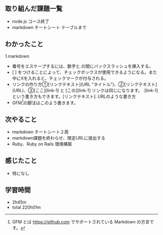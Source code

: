 ## 取り組んだ課題一覧
- node.js コース終了
- markdown チートシート テーブルまで
## わかったこと
1.markdown
- 番号をエスケープするには、数字と.の間にバックスラッシュを挿入する。
- \[ ] をつけることによって、チェックボックスが使用できるようになる。また中にXを入れると、チェックマークが付与される。
- リンクの作り方①\[リンクテキスト](URL "タイトル")、②\[リンクテキスト](URL)、③[ここ][link-1] と [この][link-1] リンクは同じになります。　[link-1] という書き方もできます。[リンクテキスト]: URLのような書き方
- GFM[^1]の脚注はこのよう書きます。 

[^1]: GFM とは https://github.com でサポートされている Markdown の方言です。
[^2]:ここ


## 次やること
- markdown チートシート２周
- markdown課題を終わらせ、限定URLに提出する
- Ruby、Ruby on Rails 環境構築
## 感じたこと
- 特になし
## 学習時間
- 2h45m
- total 220h01m
